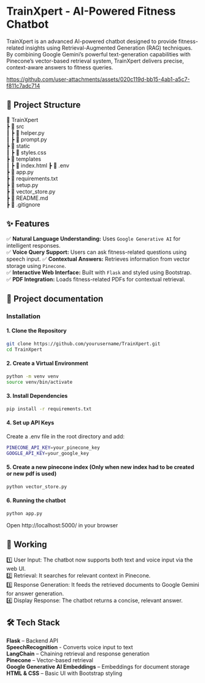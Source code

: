 # TrainXpert - AI-Powered Fitness Chatbot

TrainXpert is an advanced AI-powered chatbot designed to provide fitness-related insights using Retrieval-Augmented Generation (RAG) techniques. By combining Google Gemini’s powerful text-generation capabilities with Pinecone’s vector-based retrieval system, TrainXpert delivers precise, context-aware answers to fitness queries.


https://github.com/user-attachments/assets/020c119d-bb15-4ab1-a5c7-f811c7adc714


## 📂 Project Structure  
📂 TrainXpert  
 ┣ 📂 src  
 ┃ ┣ 📜 helper.py  
 ┃ ┣ 📜 prompt.py  
 ┣ 📂 static  
 ┃ ┣ 📜 styles.css  
 ┣ 📂 templates  
 ┃ ┣ 📜 index.html
 ┣ 📜 .env  
 ┣ 📜 app.py  
 ┣ 📜 requirements.txt  
 ┣ 📜 setup.py  
 ┣ 📜 vector_store.py  
 ┣ 📜 README.md  
 ┣ 📜 .gitignore  

 ## ✨ Features  
✅ **Natural Language Understanding:** Uses `Google Generative AI` for intelligent responses.  
✅ **Voice Query Support:** Users can ask fitness-related questions using speech input.
✅ **Contextual Answers:** Retrieves information from vector storage using `Pinecone`.  
✅ **Interactive Web Interface:** Built with `Flask` and styled using Bootstrap.  
✅ **PDF Integration:** Loads fitness-related PDFs for contextual retrieval.  

## 📄 Project documentation  
### Installation
#### 1. Clone the Repository
```bash
git clone https://github.com/yourusername/TrainXpert.git
cd TrainXpert  
```

#### 2. Create a Virtual Environment
```bash
python -m venv venv
source venv/bin/activate
```

#### 3. Install Dependencies
```bash
pip install -r requirements.txt
```

#### 4. Set up API Keys
Create a .env file in the root directory and add:
```bash
PINECONE_API_KEY=your_pinecone_key
GOOGLE_API_KEY=your_google_key
```

#### 5. Create a new pinecone index (Only when new index had to be created or new pdf is used)
```bash
python vector_store.py
```

#### 6. Running the chatbot
```bash
python app.py
```
Open http://localhost:5000/ in your browser

## 📌 Working
1️⃣ User Input: The chatbot now supports both text and voice input via the web UI.  
2️⃣ Retrieval: It searches for relevant context in Pinecone.  
3️⃣ Response Generation: It feeds the retrieved documents to Google Gemini for answer generation.  
4️⃣ Display Response: The chatbot returns a concise, relevant answer.

## 🛠️ Tech Stack  
**Flask** – Backend API  
**SpeechRecognition** - Converts voice input to text  
**LangChain** – Chaining retrieval and response generation  
**Pinecone** – Vector-based retrieval  
**Google Generative AI Embeddings** – Embeddings for document storage  
**HTML & CSS** – Basic UI with Bootstrap styling  

